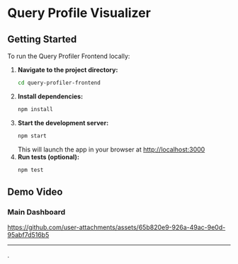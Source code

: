 # Query Profile Visualizer

## Getting Started

To run the Query Profiler Frontend locally:

1. **Navigate to the project directory:**
   ```sh
   cd query-profiler-frontend
   ```
2. **Install dependencies:**
   ```sh
   npm install
   ```
3. **Start the development server:**
   ```sh
   npm start
   ```
   This will launch the app in your browser at [http://localhost:3000](http://localhost:3000)
4. **Run tests (optional):**
   ```sh
   npm test
   ```
   
## Demo Video

### Main Dashboard

https://github.com/user-attachments/assets/65b820e9-926a-49ac-9e0d-95abf7d516b5

---
.

